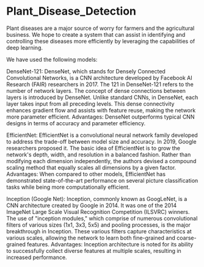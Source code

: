 # Plant_Disease_Detection
Plant diseases are a major source of worry for farmers and the agricultural business. We hope to create a system that can assist in identifying and controlling these diseases more efficiently by leveraging the capabilities of deep learning.

We have used the following models:

DenseNet-121:
DenseNet, which stands for Densely Connected Convolutional Networks, is a CNN architecture developed by Facebook AI Research (FAIR) researchers in 2017. The 121 in DenseNet-121 refers to the number of network layers.
The concept of dense connections between layers is introduced by DenseNet. Unlike standard CNNs, in DenseNet, each layer takes input from all preceding levels. This dense connectivity enhances gradient flow and assists with feature reuse, making the network more parameter efficient.
Advantages: DenseNet outperforms typical CNN designs in terms of accuracy and parameter efficiency.



EfficientNet:
EfficientNet is a convolutional neural network family developed to address the trade-off between model size and accuracy. In 2019, Google researchers proposed it.
The basic idea of EfficientNet is to grow the network's depth, width, and resolution in a balanced fashion. Rather than modifying each dimension independently, the authors devised a compound scaling method that equally scales all dimensions by a given factor.
Advantages: When compared to other models, EfficientNet has demonstrated state-of-the-art performance on several picture classification tasks while being more computationally efficient.



Inception (Google Net):
Inception, commonly known as GoogLeNet, is a CNN architecture created by Google in 2014. It was one of the 2014 ImageNet Large Scale Visual Recognition Competition (ILSVRC) winners.
The use of "inception modules," which comprise of numerous convolutional filters of various sizes (1x1, 3x3, 5x5) and pooling processes, is the major breakthrough in Inception. These various filters capture characteristics at various scales, allowing the network to learn both fine-grained and coarse-grained features.
Advantages: Inception architecture is noted for its ability to successfully collect diverse features at multiple scales, resulting in increased performance.

